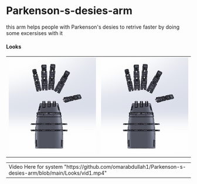 # Parkenson-s-desies-arm
this arm helps people with Parkenson's desies to retrive faster by doing some excersises with it 

#### Looks

<table>
  <tr>
      <td><img src="./Looks/img1.jpg" alt="Image 1"></td>
      <td><img src="./Looks/img1.jpg" alt="Image 2"></td>
  </tr>
</table>

<table>
  <tr>
    <td>
     Video Here for system "https://github.com/omarabdullah1/Parkenson-s-desies-arm/blob/main/Looks/vid1.mp4"
    </td>
</table>

